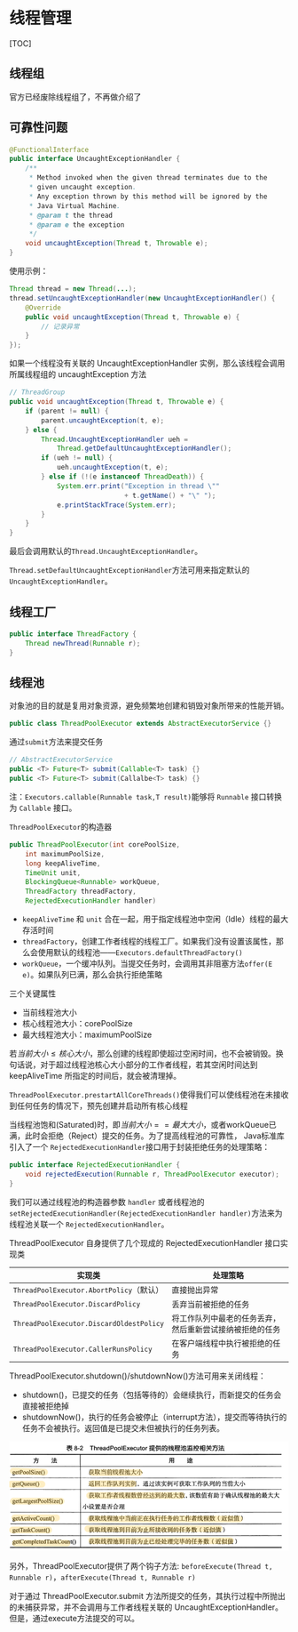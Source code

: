 # 线程管理

[TOC]

## 线程组

官方已经废除线程组了，不再做介绍了

## 可靠性问题

~~~java
@FunctionalInterface
public interface UncaughtExceptionHandler {
    /**
     * Method invoked when the given thread terminates due to the
     * given uncaught exception.
     * Any exception thrown by this method will be ignored by the
     * Java Virtual Machine.
     * @param t the thread
     * @param e the exception
     */
    void uncaughtException(Thread t, Throwable e);
}
~~~

使用示例：

~~~java
Thread thread = new Thread(...);
thread.setUncaughtExceptionHandler(new UncaughtExceptionHandler() {
    @Override
    public void uncaughtException(Thread t, Throwable e) {
        // 记录异常
    }
});
~~~



如果一个线程没有关联的 UncaughtExceptionHandler 实例，那么该线程会调用所属线程组的 uncaughtException 方法

~~~java
// ThreadGroup
public void uncaughtException(Thread t, Throwable e) {
    if (parent != null) {
        parent.uncaughtException(t, e);
    } else {
        Thread.UncaughtExceptionHandler ueh =
            Thread.getDefaultUncaughtExceptionHandler();
        if (ueh != null) {
            ueh.uncaughtException(t, e);
        } else if (!(e instanceof ThreadDeath)) {
            System.err.print("Exception in thread \""
                             + t.getName() + "\" ");
            e.printStackTrace(System.err);
        }
    }
}
~~~

最后会调用默认的`Thread.UncaughtExceptionHandler`。

`Thread.setDefaultUncaughtExceptionHandler`方法可用来指定默认的 `UncaughtExceptionHandler`。

## 线程工厂

~~~java
public interface ThreadFactory {
    Thread newThread(Runnable r);
}
~~~

## 线程池

对象池的目的就是复用对象资源，避免频繁地创建和销毁对象所带来的性能开销。

~~~java
public class ThreadPoolExecutor extends AbstractExecutorService {}
~~~

通过`submit`方法来提交任务

~~~java
// AbstractExecutorService
public <T> Future<T> submit(Callable<T> task) {}
public <T> Future<T> submit(Callalbe<T> task) {}
~~~

注：`Executors.callable(Runnable task,T result)`能够将 `Runnable` 接口转换为 `Callable` 接口。



`ThreadPoolExecutor`的构造器

~~~Java
public ThreadPoolExecutor(int corePoolSize,
    int maximumPoolSize,
    long keepAliveTime,
    TimeUnit unit,
    BlockingQueue<Runnable> workQueue,
    ThreadFactory threadFactory,
    RejectedExecutionHandler handler)
~~~

- `keepAliveTime` 和 `unit` 合在一起，用于指定线程池中空闲（Idle）线程的最大存活时间
- `threadFactory`，创建工作者线程的线程工厂。如果我们没有设置该属性，那么会使用默认的线程池——`Executors.defaultThreadFactory()`
- `workQueue`，一个缓冲队列。当提交任务时，会调用其非阻塞方法`offer(E e)`。如果队列已满，那么会执行拒绝策略



三个关键属性

- 当前线程池大小
- 核心线程池大小：corePoolSize
- 最大线程池大小：maximumPoolSize



若$当前大小 \leq 核心大小$，那么创建的线程即使超过空闲时间，也不会被销毁。换句话说，对于超过线程池核心大小部分的工作者线程，若其空闲时间达到 keepAliveTime 所指定的时间后，就会被清理掉。

`ThreadPoolExecutor.prestartAllCoreThreads()`使得我们可以使线程池在未接收到任何任务的情况下，预先创建并启动所有核心线程



当线程池饱和(Saturated)时，即$当前大小 == 最大大小$，或者workQueue已满，此时会拒绝（Reject）提交的任务。为了提高线程池的可靠性， Java标准库引入了一个 `RejectedExecutionHandler`接口用于封装拒绝任务的处理策略：

~~~Java
public interface RejectedExecutionHandler {
    void rejectedExecution(Runnable r, ThreadPoolExecutor executor);
}
~~~

我们可以通过线程池的构造器参数 `handler` 或者线程池的 `setRejectedExecutionHandler(RejectedExecutionHandler handler)`方法来为线程池关联一个 `RejectedExecutionHandler`。

ThreadPoolExecutor 自身提供了几个现成的 RejectedExecutionHandler 接口实现类

| 实现类                                   | 处理策略                                                 |
| ---------------------------------------- | -------------------------------------------------------- |
| `ThreadPoolExecutor.AbortPolicy`（默认） | 直接抛出异常                                             |
| `ThreadPoolExecutor.DiscardPolicy`       | 丢弃当前被拒绝的任务                                     |
| `ThreadPoolExecutor.DiscardOldestPolicy` | 将工作队列中最老的任务丢弃，然后重新尝试接纳被拒绝的任务 |
| `ThreadPoolExecutor.CallerRunsPolicy`    | 在客户端线程中执行被拒绝的任务                           |



ThreadPoolExecutor.shutdown()/shutdownNow()方法可用来关闭线程：

- shutdown()，已提交的任务（包括等待的）会继续执行，而新提交的任务会直接被拒绝掉
- shutdownNow()，执行的任务会被停止（interrupt方法），提交而等待执行的任务不会被执行。返回值是已提交未但被执行的任务列表。



![image-20240206114301759](assets/image-20240206114301759.png)

另外，ThreadPoolExecutor提供了两个钩子方法: `beforeExecute(Thread t, Runnable r)`，`afterExecute(Thread t, Runnable r)`



对于通过 ThreadPoolExecutor.submit 方法所提交的任务，其执行过程中所抛出的未捕获异常，并不会调用与工作者线程关联的 UncaughtExceptionHandler。但是，通过execute方法提交的可以。

